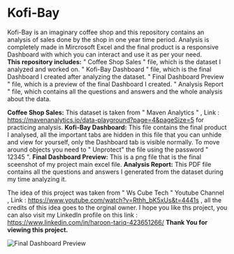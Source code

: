 # Kofi-Bay
Kofi-Bay is an imaginary coffee shop and this repository contains an analysis of sales done by the shop in one year time period. Analysis is completely made in Mircrosoft Excel and the final product is a responsive Dashboard with which you can interact and use it as per your need. <br />
**This repository includes:**
" Coffee Shop Sales " file, which is the dataset I analyzed and worked on.
" Kofi-Bay Dashboard " file, which is the final Dashboard I created after analyzing the dataset.
" Final Dashboard Preview " file, which is a preview of the final Dashboard I created.
" Analysis Report " file, which contains all the questions and answers and the whole analysis about the data.

**Coffee Shop Sales:**
This dataset is taken from " Maven Analytics " , Link : https://mavenanalytics.io/data-playground?page=4&pageSize=5 for practicing analysis.
**Kofi-Bay Dashboard:**
This file contains the final product I analysed, all the important tabs are hidden in this file that you can unhide and view for yourself, only the Dashboard tab is visible normally. To move around objects you need to " Unprotect" the file using the password " 12345 ".
**Final Dashboard Preview:**
This is a png file that is the final sceenshot of my project main excel file.
**Analysis Report:**
This PDF file contains all the questions and answers I generated from the dataset during my time analyzing it.

The idea of this project was taken from " Ws Cube Tech " Youtube Channel , Link : https://www.youtube.com/watch?v=Rthh_bK5xUs&t=4441s , all the credits of this idea goes to the orginal owner.
I hope you like ths project, you can also visit my LinkedIn profile on this link : https://www.linkedin.com/in/haroon-tariq-423651266/
**Thank You for viewing this project.**

![Final Dashboard Preview](https://github.com/Myst047/Kofi-Bay/assets/102010580/b851b941-8bf6-42d1-91db-1ee8d0cbaa65)
